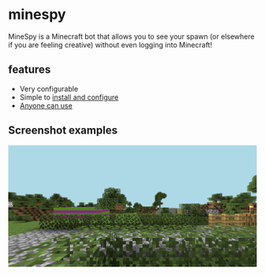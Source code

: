 # minespy
MineSpy is a Minecraft bot that allows you to see your spawn (or elsewhere if you are feeling creative) without even logging into Minecraft!

## features
- Very configurable
- Simple to [install and configure](/docs/installation/README.md)
- [Anyone can use](/LICENSE)

## Screenshot examples
![Example spawn](/docs/installation/screenshots/example.png)